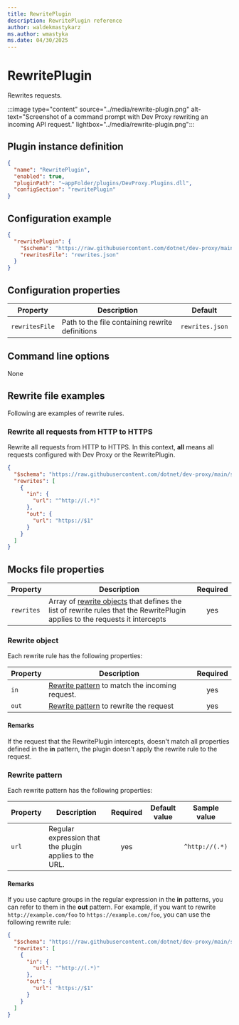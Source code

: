 ```yaml
---
title: RewritePlugin
description: RewritePlugin reference
author: waldekmastykarz
ms.author: wmastyka
ms.date: 04/30/2025
---
```


# RewritePlugin

Rewrites requests.

:::image type="content" source="../media/rewrite-plugin.png" alt-text="Screenshot of a command prompt with Dev Proxy rewriting an incoming API request." lightbox="../media/rewrite-plugin.png":::

## Plugin instance definition

```json
{
  "name": "RewritePlugin",
  "enabled": true,
  "pluginPath": "~appFolder/plugins/DevProxy.Plugins.dll",
  "configSection": "rewritePlugin"
}
```

## Configuration example

```json
{
  "rewritePlugin": {
    "$schema": "https://raw.githubusercontent.com/dotnet/dev-proxy/main/schemas/v0.27.0/rewriteplugin.schema.json",
    "rewritesFile": "rewrites.json"
  }
}
```

## Configuration properties

| Property | Description | Default |
| -------- | ----------- | :-----: |
| `rewritesFile` | Path to the file containing rewrite definitions | `rewrites.json` |

## Command line options

None

## Rewrite file examples

Following are examples of rewrite rules.

### Rewrite all requests from HTTP to HTTPS

Rewrite all requests from HTTP to HTTPS. In this context, **all** means all requests configured with Dev Proxy or the RewritePlugin.

```json
{
  "$schema": "https://raw.githubusercontent.com/dotnet/dev-proxy/main/schemas/v0.27.0/rewriteplugin.rewritesfile.schema.json",
  "rewrites": [
    {
      "in": {
        "url": "^http://(.*)"
      },
      "out": {
        "url": "https://$1"
      }
    }
  ]
}
```

## Mocks file properties

| Property  | Description | Required |
| --------- | ----------- | :------: |
| `rewrites` | Array of [rewrite objects](#rewrite-object) that defines the list of rewrite rules that the RewritePlugin applies to the requests it intercepts | yes |

### Rewrite object

Each rewrite rule has the following properties:

| Property | Description | Required |
| -------- | ----------- | :------: |
| `in` | [Rewrite pattern](#rewrite-pattern) to match the incoming request. | yes |
| `out` | [Rewrite pattern](#rewrite-pattern) to rewrite the request | yes |

#### Remarks

If the request that the RewritePlugin intercepts, doesn't match all properties defined in the **in** pattern, the plugin doesn't apply the rewrite rule to the request.

### Rewrite pattern

Each rewrite pattern has the following properties:

| Property | Description | Required | Default value | Sample value |
| -------- | ----------- | :------: | ------------- | ------------ |
| `url` | Regular expression that the plugin applies to the URL. | yes | | `^http://(.*)` |

#### Remarks

If you use capture groups in the regular expression in the **in** patterns, you can refer to them in the **out** pattern. For example, if you want to rewrite `http://example.com/foo` to `https://example.com/foo`, you can use the following rewrite rule:

```json
{
  "$schema": "https://raw.githubusercontent.com/dotnet/dev-proxy/main/schemas/v0.27.0/rewriteplugin.rewritesfile.schema.json",
  "rewrites": [
    {
      "in": {
        "url": "^http://(.*)"
      },
      "out": {
        "url": "https://$1"
      }
    }
  ]
}
```
